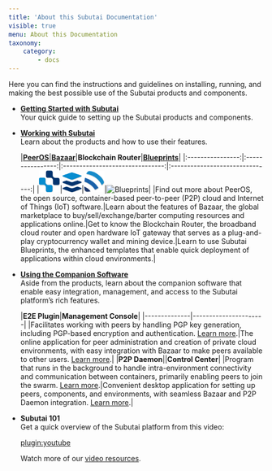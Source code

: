 ```yaml
---
title: 'About this Subutai Documentation'
visible: true
menu: About this Documentation
taxonomy:
    category:
        - docs
---
```


Here you can find the instructions and guidelines on installing, running, and making the best possible use of the Subutai products and components.

- **[Getting Started with Subutai](https://subutai.io/getting-started.html)**  
  Your quick guide to setting up the Subutai products and components.

- **[Working with Subutai](../../working-with-subutai)**  
  Learn about the products and how to use their features.
  
  |**[PeerOS](../../working-with-subutai/using-peeros)**|**[Bazaar](../../working-with-subutai/using-bazaar)**|**Blockchain Router**|**[Blueprints](../../blueprints)**|
|:----------------:|:----------------:|:-------------------------------:|:-------------------------------:|
|![PeerOS](../icon_peerOS.png)|![Bazaar](../icon_bazaar.png)|![Blockchain Router](../icon_brouter.png)|![Blueprints](../icon_blueprints.png)|
|Find out more about PeerOS, the open source, container-based peer-to-peer (P2P) cloud and Internet of Things (IoT) software.|Learn about the features of Bazaar, the global marketplace to buy/sell/exchange/barter computing resources and applications online.|Get to know the Blockchain Router, the broadband cloud router and open hardware IoT gateway that serves as a plug-and-play cryptocurrency wallet and mining device.|Learn to use Subutai Blueprints, the enhanced templates that enable quick deployment of applications within cloud environments.|

- **[Using the Companion Software](../using-companion-software)**  
Aside from the products, learn about the companion software that enable easy integration, management, and access to the Subutai platform’s rich features.

  |**E2E Plugin**|**Management Console**|
|--------------|----------------------|
|Facilitates working with peers by handling PGP key generation, including PGP-based encryption and authentication. [Learn more]((../software-components/e2e-plugin)).|The online application for peer administration and creation of private cloud environments, with easy integration with Bazaar to make peers available to other users. [Learn more](../software-components/using-management-console).|
|**P2P Daemon**||**Control Center**|
|Program that runs in the background to handle intra-environment connectivity and communication between containers, primarily enabling peers to join the swarm. [Learn more](../software-components/p2p-daemon).|Convenient desktop application for setting up peers, components, and environments, with seamless Bazaar and P2P Daemon integration. [Learn more](../software-components/control-center).|

- **Subutai 101**   
  Get a quick overview of the Subutai platform from this video:

  [plugin:youtube](https://www.youtube.com/watch?v=HzDoNvtWLjU)

  Watch more of our [video resources](../videos).

